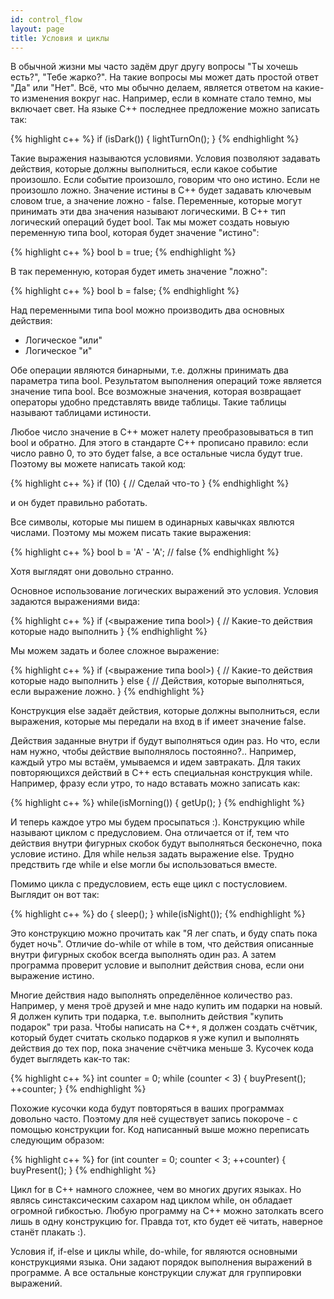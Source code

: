 ```yaml
---
id: control_flow
layout: page 
title: Условия и циклы
---
```


В обычной жизни мы часто задём друг другу вопросы "Ты хочешь есть?", "Тебе
жарко?". На такие вопросы мы может дать простой ответ "Да" или "Нет". Всё, что
мы обычно делаем, является ответом на какие-то изменения вокруг нас. Например,
если в комнате стало темно, мы включает свет. На языке С++ последнее предложение
можно записать так:

{% highlight c++ %}
if (isDark())
{
    lightTurnOn();
}
{% endhighlight %}

Такие выражения называются условиями. Условия позволяют задавать действия,
которые должны выполниться, если какое событие произошло. Если событие
произошло, говорим что оно истино. Если не произошло ложно. Значение истины в
C++ будет задавать ключевым словом true, а значение ложно - false. Переменные,
которые могут принимать эти два значения называют логическими. В С++ тип
логический операций будет bool. Так мы может создать новыую переменную типа
bool, которая будет значение "истино":

{% highlight c++ %}
bool b = true;
{% endhighlight %}

В так переменную, которая будет иметь значение "ложно":

{% highlight c++ %}
bool b = false;
{% endhighlight %}

Над переменными типа bool можно производить два основных действия:

 * Логическое "или"
 * Логическое "и"

Обе операции являются бинарными, т.е. должны принимать два параметра типа bool.
Результатом выполнения операций тоже является значение типа bool. Все возможные
значения, которая возвращает операторы удобно представлять ввиде таблицы. Такие
таблицы называют таблицами истиности.

Любое число значение в C++ может налету преобразовываться в тип bool и обратно.
Для этого в стандарте C++ прописано правило: если число равно 0, то это будет
false, а все остальные числа будут true. Поэтому вы можете написать такой код:

{% highlight c++ %}
if (10)
{
    // Сделай что-то
}
{% endhighlight %}

и он будет правильно работать.

Все символы, которые мы пишем в одинарных кавычках явлются числами. Поэтому мы
можем писать такие выражения:

{% highlight c++ %}
bool b = 'A' - 'A'; // false
{% endhighlight %}

Хотя выглядят они довольно странно.

Основное использование логических выражений это условия. Условия задаются
выражениями вида:

{% highlight c++ %}
if (<выражение типа bool>)
{
    // Какие-то действия которые надо выполнить
}
{% endhighlight %}

Мы можем задать и более сложное выражение:

{% highlight c++ %}
if (<выражение типа bool>)
{
    // Какие-то действия которые надо выполнить
}
else
{
    // Действия, которые выполняться, если выражение ложно.
}
{% endhighlight %}

Конструкция else задаёт действия, которые должны выполниться, если выражения,
которые мы передали на вход в if имеет значение false.

Действия заданные внутри if будут выполняться один раз. Но что, если нам нужно,
чтобы действие выполнялось постоянно?.. Например, каждый утро мы встаём,
умываемся и идем завтракать. Для таких повторяющихся действий в C++ есть
специальная конструкция while. Например, фразу если утро, то надо вставать можно
записать как:

{% highlight c++ %}
while(isMorning())
{
    getUp();
}
{% endhighlight %}

И теперь каждое утро мы будем просыпаться :). Конструкцию while называют циклом
с предусловием. Она отличается от if, тем что действия внутри фигурных скобок
будут выполняться бесконечно, пока условие истино. Для while нельзя задать
выражение else. Трудно предствить где while и else могли бы использоваться
вместе.

Помимо цикла с предусловием, есть еще цикл с постусловием. Выглядит он вот так:

{% highlight c++ %}
do
{
    sleep();
}
while(isNight());
{% endhighlight %}

Это конструкцию можно прочитать как "Я лег спать, и буду спать пока будет ночь".
Отличие do-while от while в том, что действия описанные внутри фигурных скобок
всегда выполнять один раз. А затем программа проверит условие и выполнит
действия снова, если они выражение истино.

Многие действия надо выполнять определённое количество раз. Например, у меня
троё друзей и мне надо купить им подарки на новый. Я должен купить три подарка,
т.е. выполнить действия "купить подарок" три раза. Чтобы написать на С++, я
должен создать счётчик, который будет считать сколько подарков я уже купил и
выполнять действия до тех пор, пока значение счётчика меньше 3. Кусочек кода
будет выглядеть как-то так:

{% highlight c++ %}
int counter = 0;
while (counter < 3)
{
    buyPresent();
    ++counter;
}
{% endhighlight %}

Похожие кусочки кода будут повторяться в ваших программах довольно часто.
Поэтому для неё существует запись покороче - с помощью конструкции for. Код
написанный выше можно переписать следующим образом:

{% highlight c++ %}
for (int counter = 0; counter < 3; ++counter)
{
    buyPresent();
}
{% endhighlight %}

Цикл for в C++ намного сложнее, чем во многих других языках. Но являсь
синстаксическим сахаром над циклом while, он обладает огромной гибкостью. Любую
программу на C++ можно затолкать всего лишь в одну конструкцию for. Правда тот,
кто будет её читать, наверное станёт плакать :).

Условия if, if-else и циклы while, do-while, for являются основными
конструкциями языка. Они задают порядок выполнения выражений в программе. А все
остальные конструкции служат для группировки выражений.
